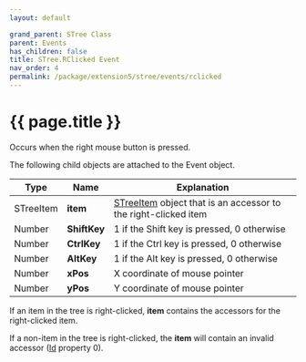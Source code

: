 ```yaml
---
layout: default

grand_parent: STree Class
parent: Events
has_children: false
title: STree.RClicked Event
nav_order: 4
permalink: /package/extension5/stree/events/rclicked
---
```

# {{ page.title }}

Occurs when the right mouse button is pressed.

The following child objects are attached to the Event object.

|Type       | Name               | Explanation         |
|-----------|--------------------|---------------------|
| STreeItem | <b>item</b>        | [STreeItem](/package/extension5/streeitem) object that is an accessor to the right-clicked item |
| Number    | <b>ShiftKey</b>    | 1 if the Shift key is pressed, 0 otherwise |
| Number    | <b>CtrlKey</b>     | 1 if the Ctrl key is pressed, 0 otherwise |
| Number    | <b>AltKey</b>      | 1 if the Alt key is pressed, 0 otherwise |
| Number    | <b>xPos</b>   | X coordinate of mouse pointer |
| Number  | <b>yPos</b> | Y coordinate of mouse pointer |

If an item in the tree is right-clicked, <b>item</b> contains the accessors for the right-clicked item.

If a non-item in the tree is right-clicked, the <b>item</b> will contain an invalid accessor ([Id](/package/extension5/streeitem/properties/id) property 0).